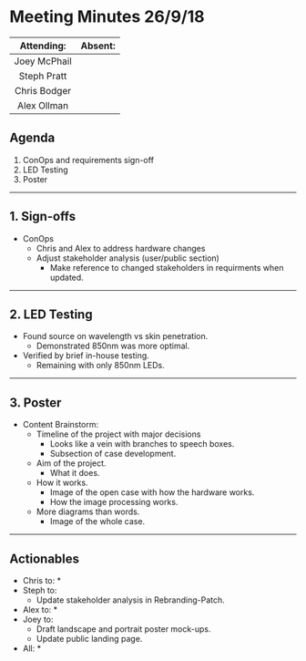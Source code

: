 # Meeting Minutes 26/9/18

| Attending: | Absent: |
| :---: | :---: |
| Joey McPhail | |
| Steph Pratt | |
| Chris Bodger | |
| Alex Ollman | |

## Agenda
1. ConOps and requirements sign-off
2. LED Testing
3. Poster

---

## 1. Sign-offs
* ConOps
  * Chris and Alex to address hardware changes
  * Adjust stakeholder analysis (user/public section)
    * Make reference to changed stakeholders in requirments when updated.

---

## 2. LED Testing
* Found source on wavelength vs skin penetration.
  * Demonstrated 850nm was more optimal.
* Verified by brief in-house testing.
  * Remaining with only 850nm LEDs.

---

## 3. Poster
* Content Brainstorm:
  * Timeline of the project with major decisions
    * Looks like a vein with branches to speech boxes.
    * Subsection of case development.
  * Aim of the project.
    * What it does.
  * How it works.
    * Image of the open case with how the hardware works.
    * How the image processing works.
  * More diagrams than words.
    * Image of the whole case.

---

## Actionables
* Chris to:
  * 
* Steph to:
  * Update stakeholder analysis in Rebranding-Patch.
* Alex to:
  * 
* Joey to:
  * Draft landscape and portrait poster mock-ups.
  * Update public landing page.
* All:
  * 

